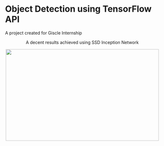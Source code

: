 # Object Detection using TensorFlow API
A project created for Giscle Internship

<p align="center">A decent results achieved using SSD Inception Network</p>
<p align="center">
  
  <img width="500" height="300" align="center" src="https://github.com/olafplacha/Object-Detection-using-TF-API/blob/master/TF_SF.gif">
</p>



